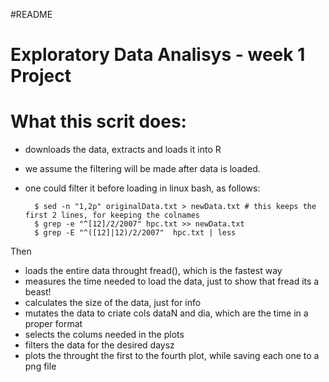 #README

# Exploratory Data Analisys - week 1 Project

# What this scrit does:

- downloads the data, extracts and loads it into R
- we assume the filtering will be made after data is loaded.
- one could filter it before loading in linux bash, as follows:

        $ sed -n "1,2p" originalData.txt > newData.txt # this keeps the first 2 lines, for keeping the colnames
        $ grep -e "^[12]/2/2007" hpc.txt >> newData.txt 
        $ grep -E "^([12]|12)/2/2007"  hpc.txt | less        


Then

- loads the entire data throught fread(), which is the fastest way
- measures the time needed to load the data, just to show that fread its a beast!
- calculates the size of the data, just for info
- mutates the data to criate cols dataN and dia, which are the time in a proper format
- selects the colums needed in the plots
- filters the data for the desired daysz
- plots the throught the first to the fourth plot, while saving each one to a png file